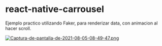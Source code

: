 # react-native-carrousel
Ejemplo practico utilizando Faker, para renderizar data, con animacion al hacer scroll.


[![Captura-de-pantalla-de-2021-08-05-08-49-47.png](https://i.postimg.cc/XNdh8VQz/Captura-de-pantalla-de-2021-08-05-08-49-47.png)](https://postimg.cc/DmfBfKVr)
